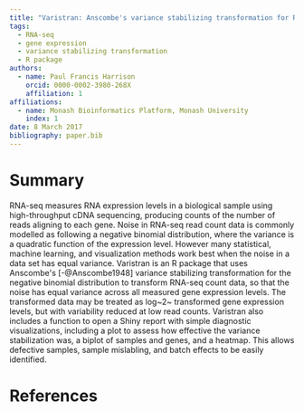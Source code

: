 ```yaml
---
title: "Varistran: Anscombe's variance stabilizing transformation for RNA-seq gene expression data"
tags:
  - RNA-seq
  - gene expression
  - variance stabilizing transformation
  - R package
authors:
  - name: Paul Francis Harrison
    orcid: 0000-0002-3980-268X
    affiliation: 1
affiliations:
  - name: Monash Bioinformatics Platform, Monash University
    index: 1
date: 8 March 2017
bibliography: paper.bib
---
```


# Summary

RNA-seq measures RNA expression levels in a biological sample using high-throughput cDNA sequencing, producing counts of the number of reads aligning to each gene. Noise in RNA-seq read count data is commonly modelled as following a negative binomial distribution, where the variance is a quadratic function of the expression level. However many statistical, machine learning, and visualization methods work best when the noise in a data set has equal variance. Varistran is an R package that uses Anscombe's [-@Anscombe1948] variance stabilizing transformation for the negative binomial distribution to transform RNA-seq count data, so that the noise has equal variance across all measured gene expression levels. The transformed data may be treated as log~2~ transformed gene expression levels, but with variability reduced at low read counts. Varistran also includes a function to open a Shiny report with simple diagnostic visualizations, including a plot to assess how effective the variance stabilization was, a biplot of samples and genes, and a heatmap. This allows defective samples, sample mislabling, and batch effects to be easily identified.

# References

